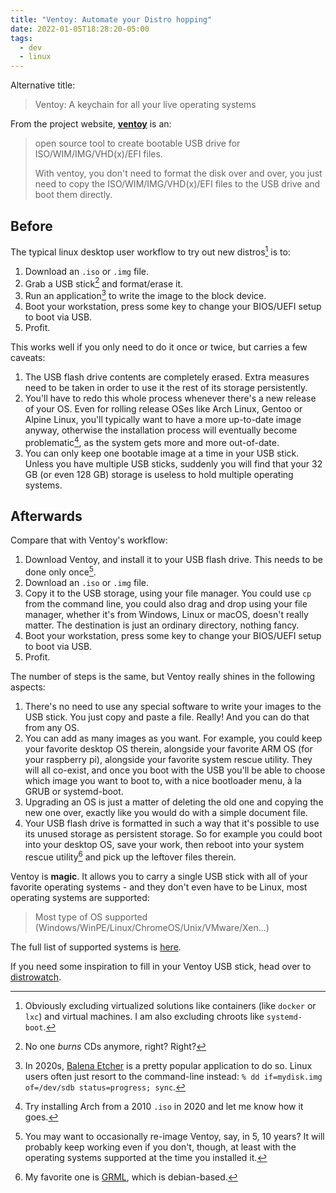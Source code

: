 ```yaml
---
title: "Ventoy: Automate your Distro hopping"
date: 2022-01-05T18:28:20-05:00
tags:
  - dev
  - linux
---
```


Alternative title:

> Ventoy: A keychain for all your live operating systems

From the project website, [**ventoy**][ventoy] is an:

> open source tool to create bootable USB drive for ISO/WIM/IMG/VHD(x)/EFI files.
>
> With ventoy, you don't need to format the disk over and over, you just need to copy the ISO/WIM/IMG/VHD(x)/EFI files to the USB drive and boot them directly.


## Before

The typical linux desktop user workflow to try out new distros[^vm] is to:

1. Download an `.iso` or `.img` file.
1. Grab a USB stick[^cd] and format/erase it.
1. Run an application[^app] to write the image to the block device.
1. Boot your workstation, press some key to change your BIOS/UEFI setup to boot via USB.
1. Profit.

This works well if you only need to do it once or twice, but carries a few caveats:

1. The USB flash drive contents are completely erased. Extra measures need to be taken in order to use it the rest of its storage persistently.
1. You'll have to redo this whole process whenever there's a new release of your OS. Even for rolling release OSes like Arch Linux, Gentoo or Alpine Linux, you'll typically want to have a more up-to-date image anyway, otherwise the installation process will eventually become problematic[^problematic], as the system gets more and more out-of-date.
1. You can only keep one bootable image at a time in your USB stick. Unless you have multiple USB sticks, suddenly you will find that your 32 GB (or even 128 GB) storage is useless to hold multiple operating systems.

## Afterwards

Compare that with Ventoy's workflow:

1. Download Ventoy, and install it to your USB flash drive. This needs to be done only once[^ventoyreimg].
1. Download an `.iso` or `.img` file.
1. Copy it to the USB storage, using your file manager. You could use `cp` from the command line, you could also drag and drop using your file manager, whether it's from Windows, Linux or macOS, doesn't really matter. The destination is just an ordinary directory, nothing fancy.
1. Boot your workstation, press some key to change your BIOS/UEFI setup to boot via USB.
1. Profit.

The number of steps is the same, but Ventoy really shines in the following aspects:

1. There's no need to use any special software to write your images to the USB stick. You just copy and paste a file. Really! And you can do that from any OS.
1. You can add as many images as you want. For example, you could keep your favorite desktop OS therein, alongside your favorite ARM OS (for your raspberry pi), alongside your favorite system rescue utility. They will all co-exist, and once you boot with the USB you'll be able to choose which image you want to boot to, with a nice bootloader menu, à la GRUB or systemd-boot.
1. Upgrading an OS is just a matter of deleting the old one and copying the new one over, exactly like you would do with a simple document file.
1. Your USB flash drive is formatted in such a way that it's possible to use its unused storage as persistent storage. So for example you could boot into your desktop OS, save your work, then reboot into your system rescue utility[^sysrescue] and pick up the leftover files therein.

Ventoy is **magic**. It allows you to carry a single USB stick with all of your favorite operating systems - and they don't even have to be Linux, most operating systems are supported:

> Most type of OS supported (Windows/WinPE/Linux/ChromeOS/Unix/VMware/Xen...)

The full list of supported systems is [here](https://www.ventoy.net/en/isolist.html).

If you need some inspiration to fill in your Ventoy USB stick, head over to [distrowatch](https://distrowatch.com/).


[ventoy]: https://www.ventoy.net/en/index.html

[^app]: In 2020s, [Balena Etcher](https://www.balena.io/etcher/) is a pretty popular application to do so. Linux users often just resort to the command-line instead: `% dd if=mydisk.img of=/dev/sdb status=progress; sync`.
[^cd]: No one _burns_ CDs anymore, right? Right?
[^problematic]: Try installing Arch from a 2010 `.iso` in 2020 and let me know how it goes.
[^vm]: Obviously excluding virtualized solutions like containers (like `docker` or `lxc`) and virtual machines. I am also excluding chroots like `systemd-boot`.
[^sysrescue]: My favorite one is [GRML](https://grml.org/), which is debian-based.
[^ventoyreimg]: You may want to occasionally re-image Ventoy, say, in 5, 10 years? It will probably keep working even if you don't, though, at least with the operating systems supported at the time you installed it.
